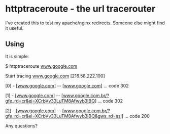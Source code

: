 # httptraceroute - the url tracerouter

I've created this to test my apache/nginx redirects. 
Someone else might find it useful.

## Using

It is simple:

$ httptraceroute www.google.com

Start tracing www.google.com [216.58.222.100]

[0] - [www.google.com] -- [www.google.com] ... code 302

[1] - [www.google.com] -- [www.google.com.br/?gfe_rd=cr&ei=XCrbVv33LuTM8Afwyb3IBQ] ... code 302

[2] - [www.google.com] -- [www.google.com.br/?gfe_rd=cr&ei=XCrbVv33LuTM8Afwyb3IBQ&gws_rd=ssl] ... code 200


Any questions?

